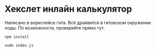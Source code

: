 # Хекслет инлайн калькулятор

Написано в воркспейсе гита. Всё драйвится в гитовском окружении ноды. По возможности, проверяйте прямо тут.
```
npm install

node index.js
```
